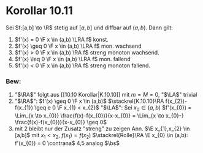 # Korollar 10.11
Sei $f:[a,b] \to \R$ stetig auf $[a,b]$ und diffbar auf $(a,b)$.
Dann gilt:
1. $f'(x) = 0 \F x \in (a,b) \LRA f$ konst.
2. $f'(x) \geq 0 \F x \in (a,b) \LRA f$ mon. wachsend
3. $f'(x) > 0 \F x \in (a,b) \RA f$ streng monoton wachsend.
4. $f'(x) \leq 0 \F x \in (a,b) \LRA f$ mon. fallend
5. $f'(x) < 0 \F x \in (a,b) \RA f$ streng monoton fallend.

### Bew:
1. "$\RA$" folgt aus [[10.10 Korollar|K.10.10]] mit $m = M = 0$, "$\LA$" trivial
2. "$\RA$":
$f'(x) \geq 0 \F x \in (a,b)$ $\stackrel{K.10.10}\RA f(x_{2})- f(x_{1}) \geq e 0 \F x_{1} < x_{2}$ 
"$\LA$":
Sei $x_{0} \in (a,b)$
$f'(x_{0}) = \Lim_{x \to x_{0}} \frac{f(x)-f(x_{0})}{x-x_{0}} = \Lim_{x \to x_{0}-} \frac{f(x)-f(x_{0})}{x-x_{0}} \geq 0$
3. mit 2 bleibt nur der Zusatz "streng" zu zeigen
Ann. $\E x_{1},x_{2} \in [a,b]$ mit $x_{1} < x_{2}$, $f(x_{1}) = f(x_{2})$
$\stackrel{Rolle}\RA \E x_{0} \in (a,b): f'(x_{0}) = 0 \contrana$ 
4,5 analog
$\bs$

